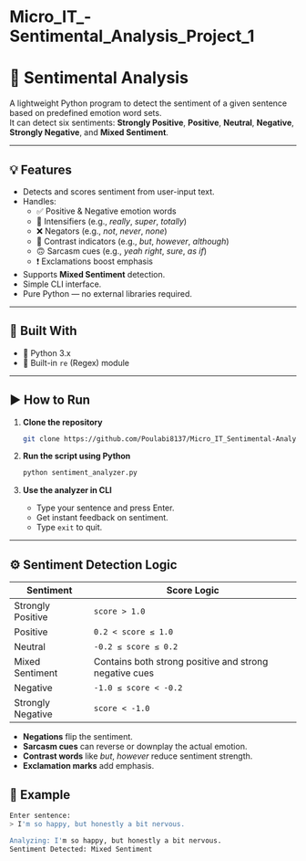 # Micro_IT_-Sentimental_Analysis_Project_1
# 🧠 Sentimental Analysis

A lightweight Python program to detect the sentiment of a given sentence based on predefined emotion word sets.  
It can detect six sentiments: **Strongly Positive**, **Positive**, **Neutral**, **Negative**, **Strongly Negative**, and **Mixed Sentiment**.

---

## 💡 Features

- Detects and scores sentiment from user-input text.
- Handles:
  - ✅ Positive & Negative emotion words
  - 💪 Intensifiers (e.g., _really_, _super_, _totally_)
  - ❌ Negators (e.g., _not_, _never_, _none_)
  - 🔁 Contrast indicators (e.g., _but_, _however_, _although_)
  - 🙃 Sarcasm cues (e.g., _yeah right_, _sure_, _as if_)
  - ❗ Exclamations boost emphasis
- Supports **Mixed Sentiment** detection.
- Simple CLI interface.
- Pure Python — no external libraries required.

---

## 🧰 Built With

- 🐍 Python 3.x
- 🧩 Built-in `re` (Regex) module

---

## ▶️ How to Run

1. **Clone the repository**

   ```bash
   git clone https://github.com/Poulabi8137/Micro_IT_Sentimental-Analysis_Project.git

2. **Run the script using Python**

   ```bash
   python sentiment_analyzer.py
3. **Use the analyzer in CLI**

   - Type your sentence and press Enter.
   - Get instant feedback on sentiment.
   - Type `exit` to quit.

---

## ⚙️ Sentiment Detection Logic

| **Sentiment**         | **Score Logic**                                               |
|-----------------------|---------------------------------------------------------------|
| Strongly Positive     | `score > 1.0`                                                  |
| Positive              | `0.2 < score ≤ 1.0`                                            |
| Neutral               | `-0.2 ≤ score ≤ 0.2`                                           |
| Mixed Sentiment       | Contains both strong positive and strong negative cues        |
| Negative              | `-1.0 ≤ score < -0.2`                                          |
| Strongly Negative     | `score < -1.0`                                                 |

- **Negations** flip the sentiment.
- **Sarcasm cues** can reverse or downplay the actual emotion.
- **Contrast words** like _but_, _however_ reduce sentiment strength.
- **Exclamation marks** add emphasis.
## 💬 Example

```bash
Enter sentence:
> I'm so happy, but honestly a bit nervous.

Analyzing: I'm so happy, but honestly a bit nervous.
Sentiment Detected: Mixed Sentiment
